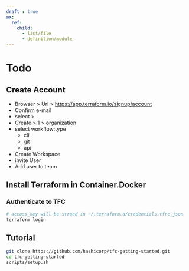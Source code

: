 ```yaml
---
draft : true
mx:
  ref:
    child:
      - list/file
      - definition/module
---
```



# Todo
## Create Account
- Browser > Url > https://app.terraform.io/signup/account
- Confirm e-mail
- select > 
- Create > 1 > organization
- select workflow:type
  - cli
  - git
  - api
- Create Workspace
- invite User
- Add user to team  

## Install Terraform in Container.Docker
### Authenticate to TFC
```bash
# access_key will be stroed in ~/.terraform.d/credentials.tfrc.json
terraform login
```

## Tutorial
```bash
git clone https://github.com/hashicorp/tfc-getting-started.git
cd tfc-getting-started
scripts/setup.sh
```
